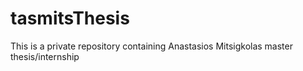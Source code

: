 # tasmitsThesis

This is a private repository containing Anastasios Mitsigkolas master thesis/internship
